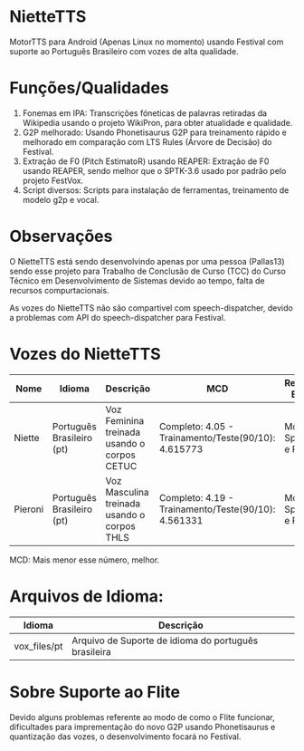 # NietteTTS
MotorTTS para Android (Apenas Linux no momento) usando Festival com suporte ao Português Brasileiro com vozes de alta qualidade.

# Funções/Qualidades 

1. Fonemas em IPA:
Transcrições fóneticas de palavras retiradas da Wikipedia usando o projeto WikiPron, para obter atualidade e qualidade.
2. G2P melhorado:
Usando Phonetisaurus G2P para treinamento rápido e melhorado em comparação com LTS Rules (Árvore de Decisão) do Festival.
3. Extração de F0 (Pitch EstimatoR) usando REAPER:
Extração de F0 usando REAPER, sendo melhor que o SPTK-3.6 usado por padrão pelo projeto FestVox. 
4. Script diversos:
Scripts para instalação de ferramentas, treinamento de modelo g2p e vocal.

# Observações 
O NietteTTS está sendo desenvolvindo apenas por uma pessoa (Pallas13) sendo esse projeto para Trabalho de Conclusão de Curso (TCC) do Curso Técnico em Desenvolvimento de Sistemas devido ao tempo, falta de recursos compurtacionais.

As vozes do NietteTTS não são compartivel com speech-dispatcher, devido a problemas com API do speech-dispatcher para Festival.

# Vozes do NietteTTS

| Nome  | Idioma | Descrição | MCD | Recursos Extras | 
| ------------- | ------------- | ------------- | ------------- | ------------- |
| Niette   | Português Brasileiro (pt) | Voz Feminina treinada usando o corpos CETUC | Completo: 4.05 - Trainamento/Teste(90/10): 4.615773 | Modelos SpamF0 e Phrasig |
| Pieroni  | Português Brasileiro (pt) | Voz Masculina treinada usando o corpos THLS | Completo: 4.19 - Trainamento/Teste(90/10): 4.561331 | Modelo SpamF0 e Phrasig |

MCD: Mais menor esse número, melhor.

# Arquivos de Idioma:

| Idioma | Descrição |
| ------------- | ------------- |
| vox_files/pt  | Arquivo de Suporte de idioma do português brasileira |

# Sobre Suporte ao Flite
Devido alguns problemas referente ao modo de como o Flite funcionar, dificultades para imprementação do novo G2P usando Phonetisaurus e quantização das vozes, o desenvolvimento focará no Festival.

